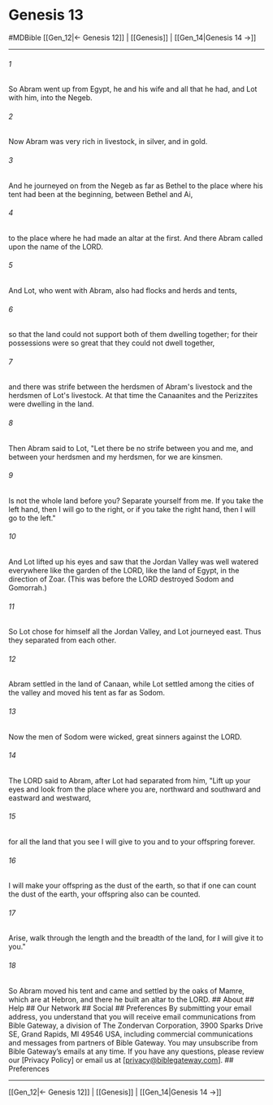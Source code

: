 # Genesis 13
#MDBible
[[Gen_12|← Genesis 12]] | [[Genesis]] | [[Gen_14|Genesis 14 →]]

***






###### 1 


So Abram went up from Egypt, he and his wife and all that he had, and Lot with him, into the Negeb. 





###### 2 


Now Abram was very rich in livestock, in silver, and in gold. 





###### 3 


And he journeyed on from the Negeb as far as Bethel to the place where his tent had been at the beginning, between Bethel and Ai, 





###### 4 


to the place where he had made an altar at the first. And there Abram called upon the name of the LORD. 





###### 5 


And Lot, who went with Abram, also had flocks and herds and tents, 





###### 6 


so that the land could not support both of them dwelling together; for their possessions were so great that they could not dwell together, 





###### 7 


and there was strife between the herdsmen of Abram's livestock and the herdsmen of Lot's livestock. At that time the Canaanites and the Perizzites were dwelling in the land. 





###### 8 


Then Abram said to Lot, "Let there be no strife between you and me, and between your herdsmen and my herdsmen, for we are kinsmen. 





###### 9 


Is not the whole land before you? Separate yourself from me. If you take the left hand, then I will go to the right, or if you take the right hand, then I will go to the left." 





###### 10 


And Lot lifted up his eyes and saw that the Jordan Valley was well watered everywhere like the garden of the LORD, like the land of Egypt, in the direction of Zoar. (This was before the LORD destroyed Sodom and Gomorrah.) 





###### 11 


So Lot chose for himself all the Jordan Valley, and Lot journeyed east. Thus they separated from each other. 





###### 12 


Abram settled in the land of Canaan, while Lot settled among the cities of the valley and moved his tent as far as Sodom. 





###### 13 


Now the men of Sodom were wicked, great sinners against the LORD. 





###### 14 


The LORD said to Abram, after Lot had separated from him, "Lift up your eyes and look from the place where you are, northward and southward and eastward and westward, 





###### 15 


for all the land that you see I will give to you and to your offspring forever. 





###### 16 


I will make your offspring as the dust of the earth, so that if one can count the dust of the earth, your offspring also can be counted. 





###### 17 


Arise, walk through the length and the breadth of the land, for I will give it to you." 





###### 18 


So Abram moved his tent and came and settled by the oaks of Mamre, which are at Hebron, and there he built an altar to the LORD. ## About ## Help ## Our Network ## Social ## Preferences By submitting your email address, you understand that you will receive email communications from Bible Gateway, a division of The Zondervan Corporation, 3900 Sparks Drive SE, Grand Rapids, MI 49546 USA, including commercial communications and messages from partners of Bible Gateway. You may unsubscribe from Bible Gateway&rsquo;s emails at any time. If you have any questions, please review our [Privacy Policy] or email us at [privacy@biblegateway.com]. ## Preferences

***

[[Gen_12|← Genesis 12]] | [[Genesis]] | [[Gen_14|Genesis 14 →]]
